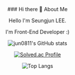<div align="center">
### Hi there 👋
About Me

Hello I'm Seungjun LEE.

I'm Front-End Developer :)
<!--
**jun0811/jun0811** is a ✨ _special_ ✨ repository because its `README.md` (this file) appears on your GitHub profile.

Here are some ideas to get you started:

- 🔭 I’m currently working on ...
- 🌱 I’m currently learning ...
- 👯 I’m looking to collaborate on ...
- 🤔 I’m looking for help with ...
- 💬 Ask me about ...
- 📫 How to reach me: ...
- 😄 Pronouns: ...
- ⚡ Fun fact: ...
-->
![jun0811's GitHub stats](https://github-readme-stats.vercel.app/api?username=jun0811&show_icons=true&theme=dark)   

[![Solved.ac Profile](http://mazassumnida.wtf/api/generate_badge?boj=nate21)](https://solved.ac/nate21)

![Top Langs](https://github-readme-stats.vercel.app/api/top-langs/?username=jun0811&theme=dark)
<div/>
